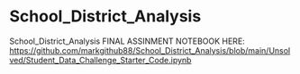 # School_District_Analysis
School_District_Analysis
FINAL ASSINMENT NOTEBOOK HERE: https://github.com/markgithub88/School_District_Analysis/blob/main/Unsolved/Student_Data_Challenge_Starter_Code.ipynb
